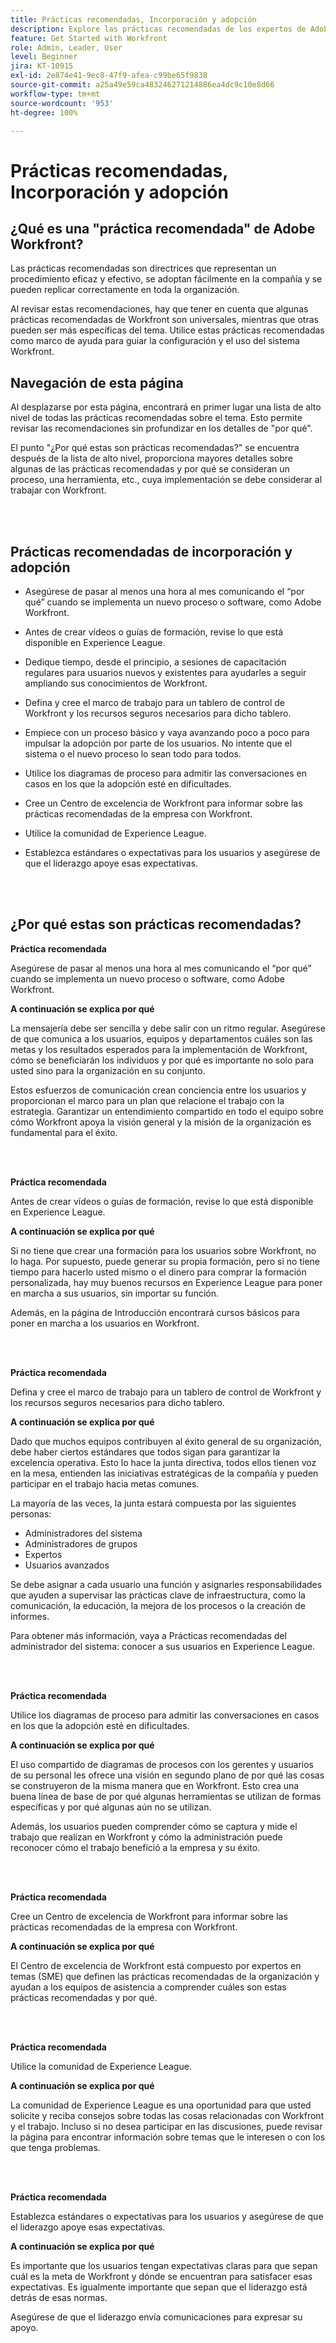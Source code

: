 ```yaml
---
title: Prácticas recomendadas, Incorporación y adopción
description: Explore las prácticas recomendadas de los expertos de Adobe Workfront sobre la incorporación de usuarios a Workfront y el aumento de la adopción por parte de los usuarios.
feature: Get Started with Workfront
role: Admin, Leader, User
level: Beginner
jira: KT-10915
exl-id: 2e874e41-9ec8-47f9-afea-c99be65f9838
source-git-commit: a25a49e59ca483246271214886ea4dc9c10e8d66
workflow-type: tm+mt
source-wordcount: '953'
ht-degree: 100%

---
```


# Prácticas recomendadas, Incorporación y adopción

## ¿Qué es una &quot;práctica recomendada&quot; de Adobe Workfront?

Las prácticas recomendadas son directrices que representan un procedimiento eficaz y efectivo, se adoptan fácilmente en la compañía y se pueden replicar correctamente en toda la organización.

Al revisar estas recomendaciones, hay que tener en cuenta que algunas prácticas recomendadas de Workfront son universales, mientras que otras pueden ser más específicas del tema. Utilice estas prácticas recomendadas como marco de ayuda para guiar la configuración y el uso del sistema Workfront.

## Navegación de esta página

Al desplazarse por esta página, encontrará en primer lugar una lista de alto nivel de todas las prácticas recomendadas sobre el tema. Esto permite revisar las recomendaciones sin profundizar en los detalles de &quot;por qué&quot;.

El punto &quot;¿Por qué estas son prácticas recomendadas?&quot; se encuentra después de la lista de alto nivel, proporciona mayores detalles sobre algunas de las prácticas recomendadas y por qué se consideran un proceso, una herramienta, etc., cuya implementación se debe considerar al trabajar con Workfront.

</br>
</br>

## Prácticas recomendadas de incorporación y adopción

* Asegúrese de pasar al menos una hora al mes comunicando el “por qué” cuando se implementa un nuevo proceso o software, como Adobe Workfront.

* Antes de crear vídeos o guías de formación, revise lo que está disponible en Experience League.

* Dedique tiempo, desde el principio, a sesiones de capacitación regulares para usuarios nuevos y existentes para ayudarles a seguir ampliando sus conocimientos de Workfront.

* Defina y cree el marco de trabajo para un tablero de control de Workfront y los recursos seguros necesarios para dicho tablero.

* Empiece con un proceso básico y vaya avanzando poco a poco para impulsar la adopción por parte de los usuarios. No intente que el sistema o el nuevo proceso lo sean todo para todos.

* Utilice los diagramas de proceso para admitir las conversaciones en casos en los que la adopción esté en dificultades.

* Cree un Centro de excelencia de Workfront para informar sobre las prácticas recomendadas de la empresa con Workfront.

* Utilice la comunidad de Experience League.

* Establezca estándares o expectativas para los usuarios y asegúrese de que el liderazgo apoye esas expectativas.

</br>
</br>


## ¿Por qué estas son prácticas recomendadas?

**Práctica recomendada**

Asegúrese de pasar al menos una hora al mes comunicando el “por qué” cuando se implementa un nuevo proceso o software, como Adobe Workfront.

**A continuación se explica por qué**

La mensajería debe ser sencilla y debe salir con un ritmo regular. Asegúrese de que comunica a los usuarios, equipos y departamentos cuáles son las metas y los resultados esperados para la implementación de Workfront, cómo se beneficiarán los individuos y por qué es importante no solo para usted sino para la organización en su conjunto.

Estos esfuerzos de comunicación crean conciencia entre los usuarios y proporcionan el marco para un plan que relacione el trabajo con la estrategia. Garantizar un entendimiento compartido en todo el equipo sobre cómo Workfront apoya la visión general y la misión de la organización es fundamental para el éxito.

</br>
</br>

**Práctica recomendada**

Antes de crear vídeos o guías de formación, revise lo que está disponible en Experience League.

**A continuación se explica por qué**

Si no tiene que crear una formación para los usuarios sobre Workfront, no lo haga. Por supuesto, puede generar su propia formación, pero si no tiene tiempo para hacerlo usted mismo o el dinero para comprar la formación personalizada, hay muy buenos recursos en Experience League para poner en marcha a sus usuarios, sin importar su función.

Además, en la página de Introducción encontrará cursos básicos para poner en marcha a los usuarios en Workfront.

</br>
</br>

**Práctica recomendada**

Defina y cree el marco de trabajo para un tablero de control de Workfront y los recursos seguros necesarios para dicho tablero.

**A continuación se explica por qué**

Dado que muchos equipos contribuyen al éxito general de su organización, debe haber ciertos estándares que todos sigan para garantizar la excelencia operativa. Esto lo hace la junta directiva, todos ellos tienen voz en la mesa, entienden las iniciativas estratégicas de la compañía y pueden participar en el trabajo hacia metas comunes.

La mayoría de las veces, la junta estará compuesta por las siguientes personas:

* Administradores del sistema
* Administradores de grupos
* Expertos
* Usuarios avanzados


Se debe asignar a cada usuario una función y asignarles responsabilidades que ayuden a supervisar las prácticas clave de infraestructura, como la comunicación, la educación, la mejora de los procesos o la creación de informes.

Para obtener más información, vaya a Prácticas recomendadas del administrador del sistema: conocer a sus usuarios en Experience League.

</br>
</br>

**Práctica recomendada**

Utilice los diagramas de proceso para admitir las conversaciones en casos en los que la adopción esté en dificultades.

**A continuación se explica por qué**

El uso compartido de diagramas de procesos con los gerentes y usuarios de su personal les ofrece una visión en segundo plano de por qué las cosas se construyeron de la misma manera que en Workfront. Esto crea una buena línea de base de por qué algunas herramientas se utilizan de formas específicas y por qué algunas aún no se utilizan.

Además, los usuarios pueden comprender cómo se captura y mide el trabajo que realizan en Workfront y cómo la administración puede reconocer cómo el trabajo benefició a la empresa y su éxito.

</br>
</br>

**Práctica recomendada**

Cree un Centro de excelencia de Workfront para informar sobre las prácticas recomendadas de la empresa con Workfront.

**A continuación se explica por qué**

El Centro de excelencia de Workfront está compuesto por expertos en temas (SME) que definen las prácticas recomendadas de la organización y ayudan a los equipos de asistencia a comprender cuáles son estas prácticas recomendadas y por qué.

</br>
</br>

**Práctica recomendada**

Utilice la comunidad de Experience League.

**A continuación se explica por qué**

La comunidad de Experience League es una oportunidad para que usted solicite y reciba consejos sobre todas las cosas relacionadas con Workfront y el trabajo. Incluso si no desea participar en las discusiones, puede revisar la página para encontrar información sobre temas que le interesen o con los que tenga problemas.

</br>
</br>


**Práctica recomendada**

Establezca estándares o expectativas para los usuarios y asegúrese de que el liderazgo apoye esas expectativas.

**A continuación se explica por qué**

Es importante que los usuarios tengan expectativas claras para que sepan cuál es la meta de Workfront y dónde se encuentran para satisfacer esas expectativas. Es igualmente importante que sepan que el liderazgo está detrás de esas normas.


Asegúrese de que el liderazgo envía comunicaciones para expresar su apoyo.

